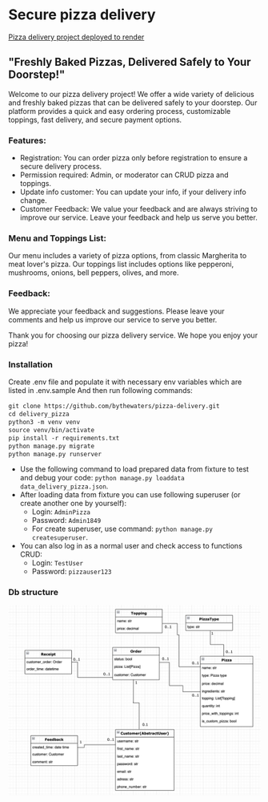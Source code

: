 # Secure pizza delivery
[Pizza delivery project deployed to render](https://pizza-delivery-ixg9.onrender.com)
## "Freshly Baked Pizzas, Delivered Safely to Your Doorstep!"

Welcome to our pizza delivery project! We offer a wide variety of delicious and freshly baked pizzas that can be delivered safely to your doorstep. Our platform provides a quick and easy ordering process, customizable toppings, fast delivery, and secure payment options.

### Features:
- Registration: You can order pizza only before registration to ensure a secure delivery process.
- Permission required: Admin, or moderator can CRUD pizza and toppings.
- Update info customer: You can update your info, if your delivery info change.
- Customer Feedback: We value your feedback and are always striving to improve our service. Leave your feedback and help us serve you better.

### Menu and Toppings List:
Our menu includes a variety of pizza options, from classic Margherita to meat lover's pizza. Our toppings list includes options like pepperoni, mushrooms, onions, bell peppers, olives, and more.

### Feedback:
We appreciate your feedback and suggestions. Please leave your comments and help us improve our service to serve you better.

Thank you for choosing our pizza delivery service. We hope you enjoy your pizza!

### Installation
Create .env file and populate it with necessary env variables which are listed in .env.sample
And then run following commands:
```shell
git clone https://github.com/bythewaters/pizza-delivery.git
cd delivery_pizza
python3 -m venv venv 
source venv/bin/activate 
pip install -r requirements.txt
python manage.py migrate
python manage.py runserver
```

- Use the following command to load prepared data from fixture to test and debug your code:
  `python manage.py loaddata data_delivery_pizza.json`.
- After loading data from fixture you can use following superuser (or create another one by yourself):
  - Login: `AdminPizza`
  - Password: `Admin1849`
  - For create superuser, use command:
    `python manage.py createsuperuser`.
- You can also log in as a normal user and check access to functions CRUD:
  - Login: `TestUser`
  - Password: `pizzauser123`
### Db structure

![Db structure project](db_structure.png)
